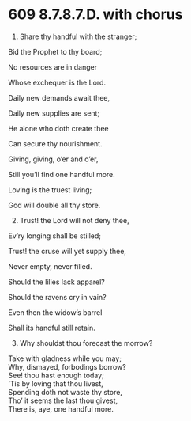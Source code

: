 # 609 8.7.8.7.D. with chorus

1.  Share thy handful with the stranger;

Bid the Prophet to thy board;

No resources are in danger

Whose exchequer is the Lord.

Daily new demands await thee,

Daily new supplies are sent;

He alone who doth create thee

Can secure thy nourishment.

Giving, giving, o’er and o’er,

Still you’ll find one handful more.

Loving is the truest living;

God will double all thy store.

2.  Trust! the Lord will not deny thee,

Ev’ry longing shall be stilled;

Trust! the cruse will yet supply thee,

Never empty, never filled.

Should the lilies lack apparel?

Should the ravens cry in vain?

Even then the widow’s barrel

Shall its handful still retain.

3.  Why shouldst thou forecast the morrow?

Take with gladness while you may;\
Why, dismayed, forbodings borrow?\
See! thou hast enough today;\
’Tis by loving that thou livest,\
Spending doth not waste thy store,\
Tho’ it seems the last thou givest,\
There is, aye, one handful more.

